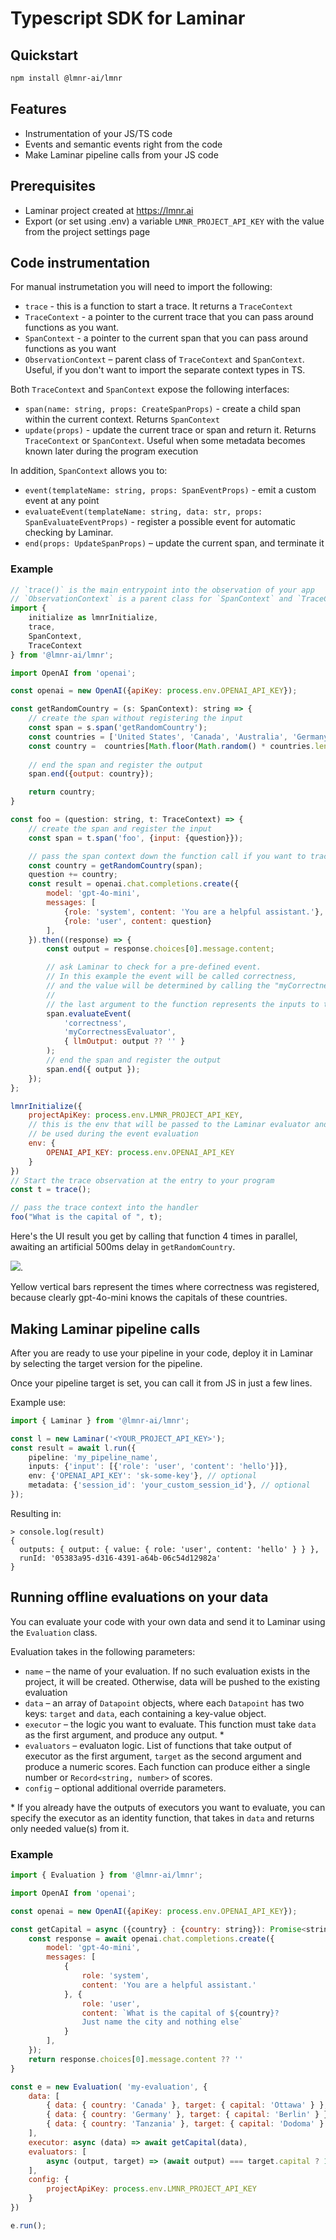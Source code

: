 # Typescript SDK for Laminar

## Quickstart

```sh
npm install @lmnr-ai/lmnr
```

## Features

- Instrumentation of your JS/TS code
- Events and semantic events right from the code
- Make Laminar pipeline calls from your JS code

## Prerequisites

- Laminar project created at https://lmnr.ai
- Export (or set using .env) a variable `LMNR_PROJECT_API_KEY` with the value from the project settings page

## Code instrumentation 

For manual instrumetation you will need to import the following:
- `trace` - this is a function to start a trace. It returns a `TraceContext`
- `TraceContext` - a pointer to the current trace that you can pass around functions as you want.
- `SpanContext` - a pointer to the current span that you can pass around functions as you want
- `ObservationContext` – parent class of `TraceContext` and `SpanContext`. Useful, if you don't want to import the separate context types in TS.

Both `TraceContext` and `SpanContext` expose the following interfaces:
- `span(name: string, props: CreateSpanProps)` - create a child span within the current context. Returns `SpanContext`
- `update(props)` - update the current trace or span and return it. Returns `TraceContext` or `SpanContext`. Useful when some metadata becomes known later during the program execution

In addition, `SpanContext` allows you to:
- `event(templateName: string, props: SpanEventProps)` - emit a custom event at any point
- `evaluateEvent(templateName: string, data: str, props: SpanEvaluateEventProps)` - register a possible event for automatic checking by Laminar.
- `end(props: UpdateSpanProps)` – update the current span, and terminate it

### Example

```javascript
// `trace()` is the main entrypoint into the observation of your app
// `ObservationContext` is a parent class for `SpanContext` and `TraceContext`
import {
    initialize as lmnrInitialize,
    trace,
    SpanContext,
    TraceContext
} from '@lmnr-ai/lmnr';

import OpenAI from 'openai';

const openai = new OpenAI({apiKey: process.env.OPENAI_API_KEY});

const getRandomCountry = (s: SpanContext): string => {
    // create the span without registering the input
    const span = s.span('getRandomCountry');
    const countries = ['United States', 'Canada', 'Australia', 'Germany', 'Japan'];
    const country =  countries[Math.floor(Math.random() * countries.length)];
    
    // end the span and register the output
    span.end({output: country});

    return country;
}

const foo = (question: string, t: TraceContext) => {
    // create the span and register the input
    const span = t.span('foo', {input: {question}});

    // pass the span context down the function call if you want to trace it
    const country = getRandomCountry(span);
    question += country;
    const result = openai.chat.completions.create({
        model: 'gpt-4o-mini',
        messages: [
            {role: 'system', content: 'You are a helpful assistant.'}, 
            {role: 'user', content: question}
        ],
    }).then((response) => {
        const output = response.choices[0].message.content;

        // ask Laminar to check for a pre-defined event.
        // In this example the event will be called correctness,
        // and the value will be determined by calling the "myCorrectnessEvaluator" pipeline
        //
        // the last argument to the function represents the inputs to the evaluator pipeline
        span.evaluateEvent(
            'correctness',
            'myCorrectnessEvaluator',
            { llmOutput: output ?? '' }
        );
        // end the span and register the output
        span.end({ output });
    });
};

lmnrInitialize({
    projectApiKey: process.env.LMNR_PROJECT_API_KEY,
    // this is the env that will be passed to the Laminar evaluator and
    // be used during the event evaluation
    env: {
        OPENAI_API_KEY: process.env.OPENAI_API_KEY
    }
})
// Start the trace observation at the entry to your program
const t = trace();

// pass the trace context into the handler
foo("What is the capital of ", t);
```

Here's the UI result you get by calling that function 4 times in parallel, awaiting an artificial 500ms delay in `getRandomCountry`.

![](/images//exampleTrace.png).

Yellow vertical bars represent the times where correctness was registered, because clearly gpt-4o-mini knows the capitals of these countries.

## Making Laminar pipeline calls

After you are ready to use your pipeline in your code, deploy it in Laminar by selecting the target version for the pipeline.

Once your pipeline target is set, you can call it from JS in just a few lines.

Example use:

```typescript
import { Laminar } from '@lmnr-ai/lmnr';

const l = new Laminar('<YOUR_PROJECT_API_KEY>');
const result = await l.run({
    pipeline: 'my_pipeline_name',
    inputs: {'input': [{'role': 'user', 'content': 'hello'}]},
    env: {'OPENAI_API_KEY': 'sk-some-key'}, // optional
    metadata: {'session_id': 'your_custom_session_id'}, // optional
});
```

Resulting in:

```
> console.log(result)
{
  outputs: { output: { value: { role: 'user', content: 'hello' } } },
  runId: '05383a95-d316-4391-a64b-06c54d12982a'
}
```

## Running offline evaluations on your data

You can evaluate your code with your own data and send it to Laminar using the `Evaluation` class.

Evaluation takes in the following parameters:
- `name` – the name of your evaluation. If no such evaluation exists in the project, it will be created. Otherwise, data will be pushed to the existing evaluation
- `data` – an array of `Datapoint` objects, where each `Datapoint` has two keys: `target` and `data`, each containing a key-value object.
- `executor` – the logic you want to evaluate. This function must take `data` as the first argument, and produce any output. *
- `evaluators` – evaluaton logic. List of functions that take output of executor as the first argument, `target` as the second argument and produce a numeric scores. Each function can produce either a single number or `Record<string, number>` of scores.
- `config` – optional additional override parameters.

\* If you already have the outputs of executors you want to evaluate, you can specify the executor as an identity function, that takes in `data` and returns only needed value(s) from it.

### Example

```javascript
import { Evaluation } from '@lmnr-ai/lmnr';

import OpenAI from 'openai';

const openai = new OpenAI({apiKey: process.env.OPENAI_API_KEY});

const getCapital = async ({country} : {country: string}): Promise<string> => {
    const response = await openai.chat.completions.create({
        model: 'gpt-4o-mini',
        messages: [
            {
                role: 'system',
                content: 'You are a helpful assistant.'
            }, {
                role: 'user',
                content: `What is the capital of ${country}? 
                Just name the city and nothing else`
            }
        ],
    });
    return response.choices[0].message.content ?? ''
}

const e = new Evaluation( 'my-evaluation', {
    data: [
        { data: { country: 'Canada' }, target: { capital: 'Ottawa' } },
        { data: { country: 'Germany' }, target: { capital: 'Berlin' } },
        { data: { country: 'Tanzania' }, target: { capital: 'Dodoma' } },
    ],
    executor: async (data) => await getCapital(data),
    evaluators: [
        async (output, target) => (await output) === target.capital ? 1 : 0
    ],
    config: {
        projectApiKey: process.env.LMNR_PROJECT_API_KEY
    }
})

e.run();
```
